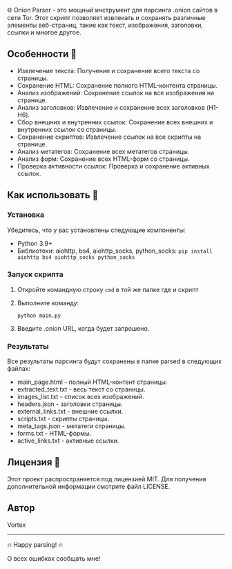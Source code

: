🌐 Onion Parser - это мощный инструмент для парсинга .onion сайтов в сети Tor. Этот скрипт позволяет извлекать и сохранять различные элементы веб-страниц, такие как текст, изображения, заголовки, ссылки и многое другое.

## Особенности 🚀

- Извлечение текста: Получение и сохранение всего текста со страницы.
- Сохранение HTML: Сохранение полного HTML-контента страницы.
- Анализ изображений: Сохранение ссылок на все изображения на странице.
- Анализ заголовков: Извлечение и сохранение всех заголовков (H1-H6).
- Сбор внешних и внутренних ссылок: Сохранение всех внешних и внутренних ссылок со страницы.
- Сохранение скриптов: Извлечение ссылок на все скрипты на странице.
- Анализ метатегов: Сохранение всех метатегов страницы.
- Анализ форм: Сохранение всех HTML-форм со страницы.
- Проверка активности ссылок: Проверка и сохранение активных ссылок.

## Как использовать 📘

### Установка

Убедитесь, что у вас установлены следующие компоненты:

- Python 3.9+
- Библиотеки: aiohttp, bs4, aiohttp_socks, python_socks: ``pip install aiohttp bs4 aiohttp_socks python_socks``

### Запуск скрипта

1. Откройте командную строку `cmd` в той же папке где и скрипт 
2. Выполните команду:

   `python main.py`

3. Введите .onion URL, когда будет запрошено.

### Результаты

Все результаты парсинга будут сохранены в папке parsed в следующих файлах:

- main_page.html - полный HTML-контент страницы.
- extracted_text.txt - весь текст со страницы.
- images_list.txt - список всех изображений.
- headers.json - заголовки страницы.
- external_links.txt - внешние ссылки.
- scripts.txt - скрипты страницы.
- meta_tags.json - метатеги страницы.
- forms.txt - HTML-формы.
- active_links.txt - активные ссылки.

## Лицензия 📜

Этот проект распространяется под лицензией MIT. Для получения дополнительной информации смотрите файл LICENSE.

## Автор

Vortex

---

🔥 Happy parsing! 🔥

О всех ошибках сообщать мне!
